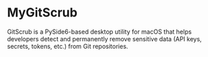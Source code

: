 # MyGitScrub
GitScrub is a PySide6-based desktop utility for macOS that helps developers detect and permanently remove sensitive data (API keys, secrets, tokens, etc.) from Git repositories.
